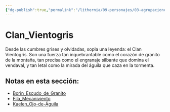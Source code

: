 ```yaml
---
{"dg-publish":true,"permalink":"/lithernia/09-personajes/03-agrupaciones/clan-vientogris/home/"}
---
```


# Clan_Vientogris

Desde las cumbres grises y olvidadas, sopla una leyenda: el Clan Vientogris. Son una fuerza tan inquebrantable como el corazón de granito de la montaña, tan precisa como el engranaje silbante que domina el vendaval, y tan letal como la mirada del águila que caza en la tormenta.

## Notas en esta sección:
- [Borin_Escudo_de_Granito](./Borin_Escudo_de_Granito.md)
- [Fila_Mecaniviento](./Fila_Mecaniviento.md)
- [Kaelen_Ojo-de-Águila](./Kaelen_Ojo-de-Águila.md)

